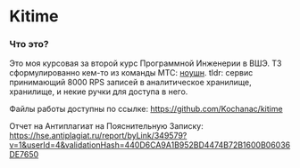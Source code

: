 # Kitime

### Что это?
Это моя курсовая за второй курс Программной Инженерии в ВШЭ. ТЗ сформулированно кем-то из команды МТС: [ноушн](https://edtech17.notion.site/KION-403c865693054d1196a692ddcaba9923). tldr: сервис принимающий 8000 RPS записей в аналитическое хранилище, хранилище, и некие ручки для доступа в него.


Файлы работы доступны по ссылке:
https://github.com/Kochanac/kitime

Отчет на Антиплагиат на Пояснительную Записку: https://hse.antiplagiat.ru/report/byLink/349579?v=1&userId=4&validationHash=440D6CA9A1B952BD4474B72B1600B06036DE7650

